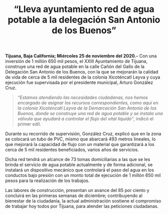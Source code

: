 ﻿---
layout: blog
title:  “Lleva ayuntamiento red de agua potable a la delegación San Antonio de los Buenos”
categories: tijuana
permalink: /:categories/:title:output_ext
image: /img/cnr/lleva-ayutameinto-red-de-agua-potable.jpg
autor: 
---
**Tijuana, Baja California; Miércoles 25 de noviembre del 2020.-** Con una inversión de 1 millón 650 mil pesos, el XXIII Ayuntamiento de Tijuana, construye una red de agua potable en la calle Cañón del Gallo de la Delegación San Antonio de los Buenos, con la que se mejorarán la calidad de vida de cerca de 5 mil residentes de la colonia Xicoténcatl Leyva y cuya ejecución fue supervisada por el presidente municipal, Arturo González Cruz.

>_“Estamos atendiendo las necesidades ciudadanas, nos hemos encargado de asignar los recursos correspondientes, como aquí en la colonia Xicoténcatl Leyva de la Demarcación San Antonio de los Buenos, donde se construye una red de agua potable y se instala una válvula que ayudará a controlar el flujo del vital líquido”_, indicó el primer edil.

Durante su recorrido de supervisión, González Cruz, explicó que en la zona se colocará un tubo de PVC, mismo que abarcará 493 metros lineales, lo que mejorará la capacidad de flujo con un material que garantizará a los cerca de 5 mil residentes beneficiados, varios años de servicios. 

Dicha red tendrá un alcance de 73 tomas domiciliarias a las que se les brinda el servicio de agua potable actualmente y de forma adicional, se instalará un dispositivo mecánico que controlará el paso del agua en los conductos bajo presión con un monto total de ejecución de 1 millón  650 mil pesos para la realización de los trabajos.

Las labores de construcción, presentan un avance del 85 por ciento y concluirá en las primeras semanas de diciembre; contribuyendo al bienestar de la ciudadanía, la actual administración sostiene el compromiso de trabajar hoy todos por Tijuana, para atender las peticiones ciudadanas.

<div id="carouselExampleSlidesOnly" class="carousel slide" data-ride="carousel">
  <div class="carousel-inner">
    <div class="carousel-item active">
       <img class="d-block w-100" src="/img/cnr/" loading="lazy"  alt="">
    </div>
  </div>
</div>